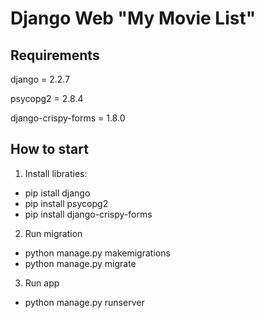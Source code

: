 # Django Web "My Movie List"

## Requirements

django = 2.2.7

psycopg2 = 2.8.4

django-crispy-forms = 1.8.0

## How to start

1. Install libraties:
 - pip istall django
 - pip install psycopg2
 - pip install django-crispy-forms

2. Run migration
 - python manage.py makemigrations
 - python manage.py migrate

3. Run app
 - python manage.py runserver
